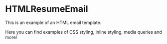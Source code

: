 # HTMLResumeEmail


This is an example of an HTML email template. 

 Here you can find examples of CSS styling, inline styling, media queries and more!